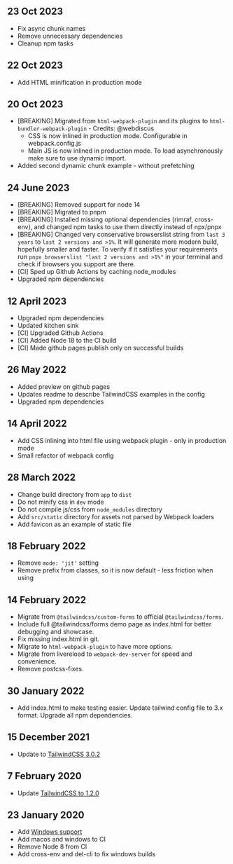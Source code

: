 ## 23 Oct 2023
* Fix async chunk names
* Remove unnecessary dependencies
* Cleanup npm tasks

## 22 Oct 2023
* Add HTML minification in production mode

## 20 Oct 2023
* [BREAKING] Migrated from `html-webpack-plugin` and its plugins to `html-bundler-webpack-plugin` - Credits: @webdiscus
    * CSS is now inlined in production mode. Configurable in webpack.config.js
    * Main JS is now inlined in production mode. To load asynchronously make sure to use dynamic import.
* Added second dynamic chunk example - without prefetching

## 24 June 2023
* [BREAKING] Removed support for node 14
* [BREAKING] Migrated to pnpm
* [BREAKING] Installed missing optional dependencies (rimraf, cross-env), and changed npm tasks to use them directly instead of npx/pnpx
* [BREAKING] Changed very conservative browserslist string from `last 3 years` to `last 2 versions and >1%`. It will generate more modern build, hopefully smaller and faster. To verify if it satisfies your requirements run `pnpx browserslist "last 2 versions and >1%"` in your terminal and check if browsers you support are there.
* [CI] Sped up Github Actions by caching node_modules
* Upgraded npm dependencies

## 12 April 2023
* Upgraded npm dependencies
* Updated kitchen sink
* [CI] Upgraded Github Actions
* [CI] Added Node 18 to the CI build
* [CI] Made github pages publish only on successful builds

## 26 May 2022
* Added preview on github pages
* Updates readme to describe TailwindCSS examples in the config
* Upgraded npm dependencies

## 14 April 2022
* Add CSS inlining into html file using webpack plugin - only in production mode
* Small refactor of webpack config

## 28 March 2022
* Change build directory from `app` to `dist`
* Do not minify css in `dev` mode
* Do not compile js/css from `node_modules` directory
* Add `src/static` directory for assets not parsed by Webpack loaders
* Add favicon as an example of static file

## 18 February 2022
* Remove `mode: 'jit'` setting
* Remove prefix from classes, so it is now default - less friction when using

## 14 February 2022
* Migrate from `@tailwindcss/custom-forms` to official `@tailwindcss/forms`.
* Include full @tailwindcss/forms demo page as index.html for better debugging and showcase.
* Fix missing index.html in git.
* Migrate to `html-webpack-plugin` to have more options.
* Migrate from livereload to `webpack-dev-server` for speed and convenience.
* Remove postcss-fixes.

## 30 January 2022
* Add index.html to make testing easier. Update tailwind config file to 3.x format. Upgrade all npm dependencies.

## 15 December 2021
* Update to [TailwindCSS 3.0.2](https://github.com/tailwindcss/tailwindcss/releases/tag/v3.0.0)

## 7 February 2020
* Update [TailwindCSS to 1.2.0](https://github.com/tailwindcss/tailwindcss/releases/tag/v1.2.0)

## 23 January 2020
* Add [Windows support](https://github.com/pavelloz/webpack-tailwindcss-purgecss/commit/83391b03abeb64e9e1c9e4ccc8bf118fe84c788d)
* Add macos and windows to CI
* Remove Node 8 from CI
* Add cross-env and del-cli to fix windows builds
